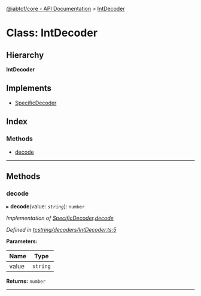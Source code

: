 [@iabtcf/core - API Documentation](../README.md) > [IntDecoder](../classes/intdecoder.md)

# Class: IntDecoder

## Hierarchy

**IntDecoder**

## Implements

* [SpecificDecoder](../interfaces/specificdecoder.md)

## Index

### Methods

* [decode](intdecoder.md#decode)

---

## Methods

<a id="decode"></a>

###  decode

▸ **decode**(value: *`string`*): `number`

*Implementation of [SpecificDecoder](../interfaces/specificdecoder.md).[decode](../interfaces/specificdecoder.md#decode)*

*Defined in [tcstring/decoders/IntDecoder.ts:5](https://github.com/chrispaterson/iabtcf-es/blob/2c1666e/modules/core/src/tcstring/decoders/IntDecoder.ts#L5)*

**Parameters:**

| Name | Type |
| ------ | ------ |
| value | `string` |

**Returns:** `number`

___

